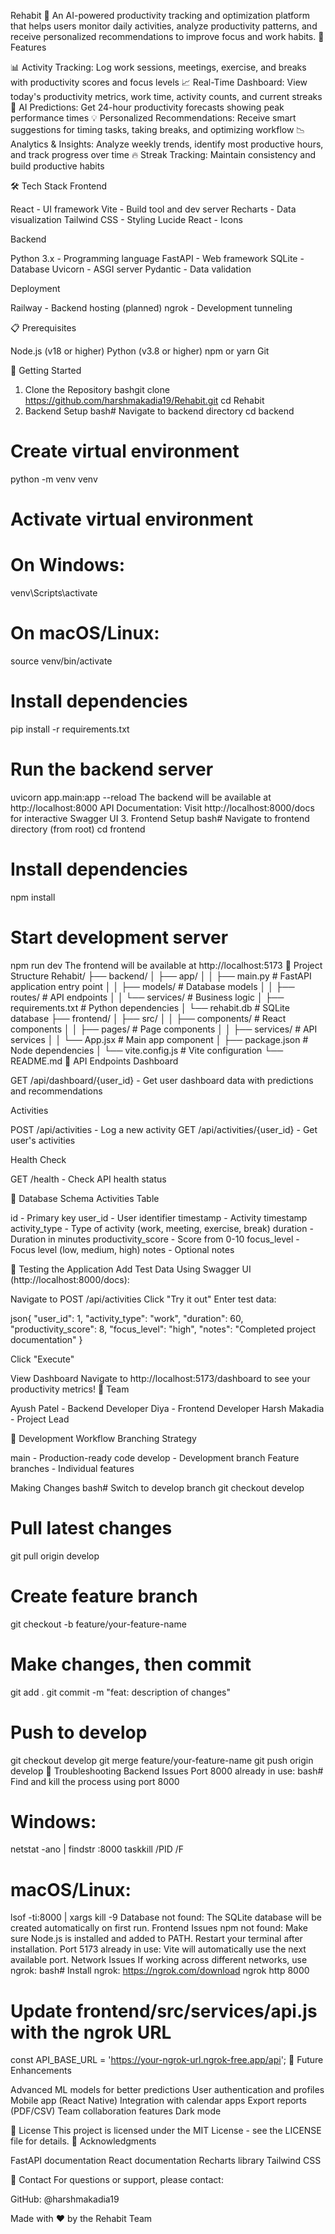 Rehabit 🎯
An AI-powered productivity tracking and optimization platform that helps users monitor daily activities, analyze productivity patterns, and receive personalized recommendations to improve focus and work habits.
🌟 Features

📊 Activity Tracking: Log work sessions, meetings, exercise, and breaks with productivity scores and focus levels
📈 Real-Time Dashboard: View today's productivity metrics, work time, activity counts, and current streaks
🧠 AI Predictions: Get 24-hour productivity forecasts showing peak performance times
💡 Personalized Recommendations: Receive smart suggestions for timing tasks, taking breaks, and optimizing workflow
📉 Analytics & Insights: Analyze weekly trends, identify most productive hours, and track progress over time
🔥 Streak Tracking: Maintain consistency and build productive habits

🛠️ Tech Stack
Frontend

React - UI framework
Vite - Build tool and dev server
Recharts - Data visualization
Tailwind CSS - Styling
Lucide React - Icons

Backend

Python 3.x - Programming language
FastAPI - Web framework
SQLite - Database
Uvicorn - ASGI server
Pydantic - Data validation

Deployment

Railway - Backend hosting (planned)
ngrok - Development tunneling

📋 Prerequisites

Node.js (v18 or higher)
Python (v3.8 or higher)
npm or yarn
Git

🚀 Getting Started
1. Clone the Repository
bashgit clone https://github.com/harshmakadia19/Rehabit.git
cd Rehabit
2. Backend Setup
bash# Navigate to backend directory
cd backend

# Create virtual environment
python -m venv venv

# Activate virtual environment
# On Windows:
venv\Scripts\activate
# On macOS/Linux:
source venv/bin/activate

# Install dependencies
pip install -r requirements.txt

# Run the backend server
uvicorn app.main:app --reload
The backend will be available at http://localhost:8000
API Documentation: Visit http://localhost:8000/docs for interactive Swagger UI
3. Frontend Setup
bash# Navigate to frontend directory (from root)
cd frontend

# Install dependencies
npm install

# Start development server
npm run dev
The frontend will be available at http://localhost:5173
📁 Project Structure
Rehabit/
├── backend/
│   ├── app/
│   │   ├── main.py          # FastAPI application entry point
│   │   ├── models/          # Database models
│   │   ├── routes/          # API endpoints
│   │   └── services/        # Business logic
│   ├── requirements.txt     # Python dependencies
│   └── rehabit.db          # SQLite database
├── frontend/
│   ├── src/
│   │   ├── components/      # React components
│   │   ├── pages/          # Page components
│   │   ├── services/       # API services
│   │   └── App.jsx         # Main app component
│   ├── package.json        # Node dependencies
│   └── vite.config.js      # Vite configuration
└── README.md
🔌 API Endpoints
Dashboard

GET /api/dashboard/{user_id} - Get user dashboard data with predictions and recommendations

Activities

POST /api/activities - Log a new activity
GET /api/activities/{user_id} - Get user's activities

Health Check

GET /health - Check API health status

💾 Database Schema
Activities Table

id - Primary key
user_id - User identifier
timestamp - Activity timestamp
activity_type - Type of activity (work, meeting, exercise, break)
duration - Duration in minutes
productivity_score - Score from 0-10
focus_level - Focus level (low, medium, high)
notes - Optional notes

🧪 Testing the Application
Add Test Data
Using Swagger UI (http://localhost:8000/docs):

Navigate to POST /api/activities
Click "Try it out"
Enter test data:

json{
  "user_id": 1,
  "activity_type": "work",
  "duration": 60,
  "productivity_score": 8,
  "focus_level": "high",
  "notes": "Completed project documentation"
}

Click "Execute"

View Dashboard
Navigate to http://localhost:5173/dashboard to see your productivity metrics!
🤝 Team

Ayush Patel - Backend Developer
Diya - Frontend Developer
Harsh Makadia - Project Lead

📝 Development Workflow
Branching Strategy

main - Production-ready code
develop - Development branch
Feature branches - Individual features

Making Changes
bash# Switch to develop branch
git checkout develop

# Pull latest changes
git pull origin develop

# Create feature branch
git checkout -b feature/your-feature-name

# Make changes, then commit
git add .
git commit -m "feat: description of changes"

# Push to develop
git checkout develop
git merge feature/your-feature-name
git push origin develop
🐛 Troubleshooting
Backend Issues
Port 8000 already in use:
bash# Find and kill the process using port 8000
# Windows:
netstat -ano | findstr :8000
taskkill /PID <PID> /F

# macOS/Linux:
lsof -ti:8000 | xargs kill -9
Database not found:
The SQLite database will be created automatically on first run.
Frontend Issues
npm not found:
Make sure Node.js is installed and added to PATH. Restart your terminal after installation.
Port 5173 already in use:
Vite will automatically use the next available port.
Network Issues
If working across different networks, use ngrok:
bash# Install ngrok: https://ngrok.com/download
ngrok http 8000

# Update frontend/src/services/api.js with the ngrok URL
const API_BASE_URL = 'https://your-ngrok-url.ngrok-free.app/api';
🔮 Future Enhancements

 Advanced ML models for better predictions
 User authentication and profiles
 Mobile app (React Native)
 Integration with calendar apps
 Export reports (PDF/CSV)
 Team collaboration features
 Dark mode

📄 License
This project is licensed under the MIT License - see the LICENSE file for details.
🙏 Acknowledgments

FastAPI documentation
React documentation
Recharts library
Tailwind CSS

📧 Contact
For questions or support, please contact:

GitHub: @harshmakadia19


Made with ❤️ by the Rehabit Team